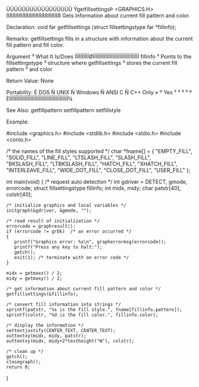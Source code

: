  ÜÜÜÜÜÜÜÜÜÜÜÜÜÜÜÜÜ
 ÝgetfillsettingsÞ               <GRAPHICS.H>
 ßßßßßßßßßßßßßßßßß
 Gets information about current fill pattern and color.

 Declaration:
   void far getfillsettings (struct fillsettingstype far *fillinfo);

 Remarks:
getfillsettings fills in a structure with information about the current fill
pattern and fill color.

  Argument ³ What It Is/Does
 ÍÍÍÍÍÍÍÍÍÍØÍÍÍÍÍÍÍÍÍÍÍÍÍÍÍÍÍÍÍÍÍÍÍÍÍÍÍÍÍÍÍÍÍ
  fillinfo ³ Points to the fillsettingstype
           ³ structure where getfillsettings
           ³ stores the current fill pattern
           ³ and color

 Return Value:  None

 Portability:
 É DOS Ñ UNIX Ñ Windows Ñ ANSI C Ñ C++ Only »
 º Yes ³      ³         ³        ³          º
 ÈÍÍÍÍÍÏÍÍÍÍÍÍÏÍÍÍÍÍÍÍÍÍÏÍÍÍÍÍÍÍÍÏÍÍÍÍÍÍÍÍÍÍ¼

 See Also:
  getfillpattern   setfillpattern   setfillstyle

 Example:

 #include <graphics.h>
 #include <stdlib.h>
 #include <stdio.h>
 #include <conio.h>

 /* the names of the fill styles supported */
 char *fname[] = { "EMPTY_FILL",
                   "SOLID_FILL",
                   "LINE_FILL",
                   "LTSLASH_FILL",
                   "SLASH_FILL",
                   "BKSLASH_FILL",
                   "LTBKSLASH_FILL",
                   "HATCH_FILL",
                   "XHATCH_FILL",
                   "INTERLEAVE_FILL",
                   "WIDE_DOT_FILL",
                   "CLOSE_DOT_FILL",
                   "USER_FILL"
                };

 int main(void)
 {
    /* request auto detection */
    int gdriver = DETECT, gmode, errorcode;
    struct fillsettingstype fillinfo;
    int midx, midy;
    char patstr[40], colstr[40];

    /* initialize graphics and local variables */
    initgraph(&gdriver, &gmode, "");

    /* read result of initialization */
    errorcode = graphresult();
    if (errorcode != grOk)  /* an error occurred */
    {
       printf("Graphics error: %s\n", grapherrormsg(errorcode));
       printf("Press any key to halt:");
       getch();
       exit(1); /* terminate with an error code */
    }

    midx = getmaxx() / 2;
    midy = getmaxy() / 2;

    /* get information about current fill pattern and color */
    getfillsettings(&fillinfo);

    /* convert fill information into strings */
    sprintf(patstr, "%s is the fill style.", fname[fillinfo.pattern]);
    sprintf(colstr, "%d is the fill color.", fillinfo.color);

    /* display the information */
    settextjustify(CENTER_TEXT, CENTER_TEXT);
    outtextxy(midx, midy, patstr);
    outtextxy(midx, midy+2*textheight("W"), colstr);

    /* clean up */
    getch();
    closegraph();
    return 0;
 }

